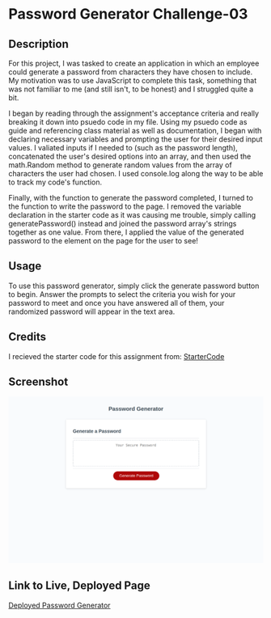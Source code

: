 # Password Generator Challenge-03
## Description
For this project, I was tasked to create an application in which an employee could generate a password from characters they have chosen to include. My motivation was to use JavaScript to complete this task, something that was not familiar to me (and still isn't, to be honest) and I struggled quite a bit.

I began by reading through the assignment's acceptance criteria and really breaking it down into psuedo code in my file. Using my psuedo code as guide and referencing class material as well as documentation, I began with declaring necessary variables and prompting the user for their desired input values. I valiated inputs if I needed to (such as the password length), concatenated the user's desired options into an array, and then used the math.Random method to generate random values from the array of characters the user had chosen. I used console.log along the way to be able to track my code's function.

Finally, with the function to generate the password completed, I turned to the function to write the password to the page. I removed the variable declaration in the starter code as it was causing me trouble, simply calling generatePassword() instead and joined the password array's strings together as one value. From there, I applied the value of the generated password to the element on the page for the user to see!

## Usage
To use this password generator, simply click the generate password button to begin. Answer the prompts to select the criteria you wish for your password to meet and once you have answered all of them, your randomized password will appear in the text area.
## Credits
I recieved the starter code for this assignment from: [StarterCode](https://github.com/coding-boot-camp/friendly-parakeet)
## Screenshot
![A screenshot of the password generator](./assets/images/josie_password_generator.png)
## Link to Live, Deployed Page
[Deployed Password Generator](https://josielynngriffin.github.io/password-generator-challenge-03/index.html)